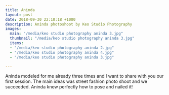 ```yaml
---
title: Aninda
layout: post
date: 2018-09-30 22:10:18 +1000
description: Aninda photoshoot by Keo Studio Photography
images:
  main: "/media/keo studio photography aninda 3.jpg"
  thumbnail: "/media/keo studio photography aninda 3.jpg"
  items:
  - "/media/keo studio photography aninda 2.jpg"
  - "/media/keo studio photography aninda 4.jpg"
  - "/media/keo studio photography aninda 3.jpg"

---
```

Aninda modeled for me already three times and I want to share with you our first session. The main ideas was street fashion photo shoot and we succeeded. Aninda knew perfectly how to pose and nailed it!